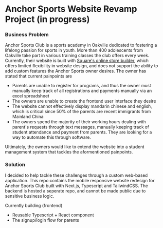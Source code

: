 # Anchor Sports Website Revamp Project (in progress) 

### Business Problem 
Anchor Sports Club is a sports academy in Oakville dedicated to fostering a lifelong passion for sports in youth. More than 400 adolescents from Oakville take part in various training classes the club offers every week. Currently, their website is built with [Square's online store builder](https://squareup.com/ca/en/online-store), which offers limited flexibility in website design, and does not support the ability to add custom features the Anchor Sports owner desires. The owner has stated that current painpoints are
* Parents are unable to register for programs, and thus the owner must manually keep track of all registrations and payments manually via an excel spreadsheet
* The owners are unable to create the frontend user interface they desire
* The website cannot effectively display mandarin chinese and english, which is critical since 50% of the parents are recent immigrants from Mainland China
* The owners spend the majority of their working hours dealing with parent's requests through text messages, manually keeping track of student attendance and payment from parents. They are looking for a way to automate this through software.

Ultimately, the owners would like to extend the website into a student management system that tackles the aformentioned painpoints. 


### Solution
I decided to help tackle these challenges through a custom web-based application. This repo contains the mobile responsive website redesign for Anchor Sports Club built with Next.js, Typescript and TailwindCSS. The backend is hosted a seperate repo, and cannot be made public due to sensitive business logic.  

Currently building (frontend)
 - Reusable Typescript + React component
 - The signup/login flow for parents







